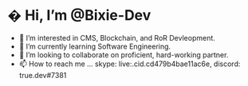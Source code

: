 

# � Hi, I’m @Bixie-Dev
- 👀 I’m interested in CMS, Blockchain, and RoR Devleopment.
- 🌱 I’m currently learning Software Engineering.
- 💞️ I’m looking to collaborate on proficient, hard-working partner.
- 📫 How to reach me ... skype: live:.cid.cd479b4bae11ac6e, discord: true.dev#7381

<!---
Bixie-Dev/Bixie-Dev is a ✨ special ✨ repository because its `README.md` (this file) appears on your GitHub profile.
You can click the Preview link to take a look at your changes.
--->
